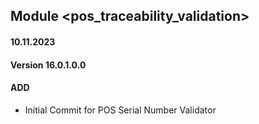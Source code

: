 ## Module <pos_traceability_validation>

#### 10.11.2023
#### Version 16.0.1.0.0
#### ADD
- Initial Commit for POS Serial Number Validator
